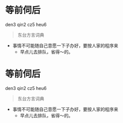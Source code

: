 # 等前伺后
den3 qin2 cz5 heu6
> 东台方言词典
- 事情不可能随自己意愿一下子办好，要按人家的程序来
  - 早点儿去排队，省得～的。

# 等前伺后
den3 qin2 cz5 heu6
> 东台方言词典
- 事情不可能随自己意愿一下子办好，要按人家的程序来
  - 早点儿去排队，省得～的。
